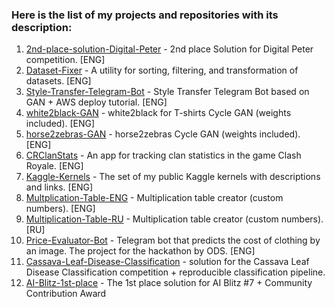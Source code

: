 ### Here is the list of my projects and repositories with its description:
1. [2nd-place-solution-Digital-Peter](https://github.com/t0efL/2nd-place-solution-Digital-Peter) - 2nd place Solution for Digital Peter competition. [ENG]
2. [Dataset-Fixer](https://github.com/t0efL/Dataset-Fixer) - A utility for sorting, filtering, and transformation of datasets. [ENG]  
3. [Style-Transfer-Telegram-Bot](https://github.com/t0efL/Style-Transfer-Telegram-Bot) - Style Transfer Telegram Bot based on GAN + AWS deploy tutorial. [ENG]  
4. [white2black-GAN](https://github.com/t0efL/white2black-GAN) - white2black for T-shirts Cycle GAN (weights included). [ENG]  
5. [horse2zebras-GAN](https://github.com/t0efL/horse2zebras-GAN) - horse2zebras Cycle GAN (weights included). [ENG]  
6. [CRClanStats](https://github.com/t0efL/CRClanStats) - An app for tracking clan statistics in the game Clash Royale. [ENG]  
7. [Kaggle-Kernels](https://github.com/t0efL/Kaggle-Kernels) - The set of my public Kaggle kernels with descriptions and links. [ENG]
8. [Multplication-Table-ENG](https://github.com/t0efL/Multplication-Table-ENG) - Multiplication table creator (custom numbers). [ENG]
9. [Multiplication-Table-RU](https://github.com/t0efL/Multiplication-Table-RU) - Multiplication table creator (custom numbers). [RU]
10. [Price-Evaluator-Bot](https://github.com/t0efL/Price-Evaluator-Bot) - Telegram bot that predicts the cost of clothing by an image. The project for the hackathon by ODS. [ENG]
11. [Cassava-Leaf-Disease-Classification](https://github.com/t0efL/Cassava-Leaf-Disease-Classification) - solution for the Cassava Leaf Disease Classification competition + reproducible classification pipeline.
12. [AI-Blitz-1st-place](https://github.com/t0efL/AI-Blitz-1st-place) - The 1st place solution for AI Blitz #7 + Community Contribution Award
